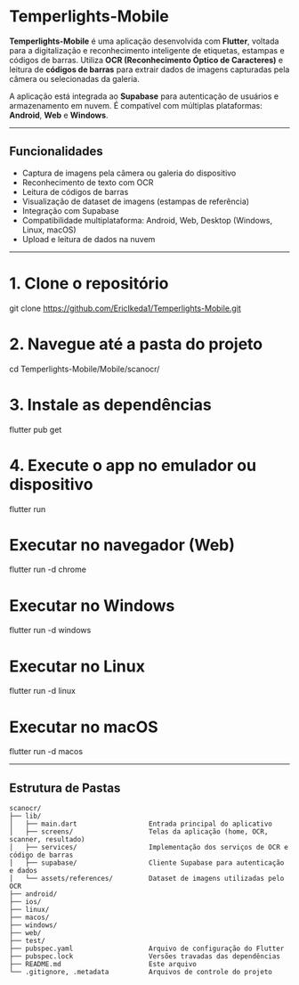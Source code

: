 # Temperlights-Mobile

**Temperlights-Mobile** é uma aplicação desenvolvida com **Flutter**, voltada para a digitalização e reconhecimento inteligente de etiquetas, estampas e códigos de barras. Utiliza **OCR (Reconhecimento Óptico de Caracteres)** e leitura de **códigos de barras** para extrair dados de imagens capturadas pela câmera ou selecionadas da galeria.

A aplicação está integrada ao **Supabase** para autenticação de usuários e armazenamento em nuvem. É compatível com múltiplas plataformas: **Android**, **Web** e **Windows**.

---

## Funcionalidades

- Captura de imagens pela câmera ou galeria do dispositivo
- Reconhecimento de texto com OCR 
- Leitura de códigos de barras
- Visualização de dataset de imagens (estampas de referência)
- Integração com Supabase 
- Compatibilidade multiplataforma: Android, Web, Desktop (Windows, Linux, macOS)
- Upload e leitura de dados na nuvem

---

# 1. Clone o repositório
git clone https://github.com/EricIkeda1/Temperlights-Mobile.git

# 2. Navegue até a pasta do projeto
cd Temperlights-Mobile/Mobile/scanocr/

# 3. Instale as dependências
flutter pub get

# 4. Execute o app no emulador ou dispositivo
flutter run

# Executar no navegador (Web)
flutter run -d chrome

# Executar no Windows
flutter run -d windows

# Executar no Linux
flutter run -d linux

# Executar no macOS
flutter run -d macos

---

## Estrutura de Pastas

```text
scanocr/
├── lib/
│   ├── main.dart                  Entrada principal do aplicativo
│   ├── screens/                   Telas da aplicação (home, OCR, scanner, resultado)
│   ├── services/                  Implementação dos serviços de OCR e código de barras
│   ├── supabase/                  Cliente Supabase para autenticação e dados
│   └── assets/references/         Dataset de imagens utilizadas pelo OCR
├── android/                    
├── ios/                    
├── linux/                   
├── macos/                  
├── windows/                   
├── web/                           
├── test/                      
├── pubspec.yaml                   Arquivo de configuração do Flutter
├── pubspec.lock                   Versões travadas das dependências
├── README.md                      Este arquivo
└── .gitignore, .metadata          Arquivos de controle do projeto


